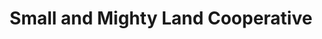 ---
title: Small and Mighty Land Cooperative
description: My neighbors and I organized around starting a cooperative community land trust in New Orleans' Ninth Ward.
startDate: 2023-01-01 00:00:00 -04:00
endDate: 2033-01-01 00:00:00 -04:00
tags:
- non-profit
layout: page
---